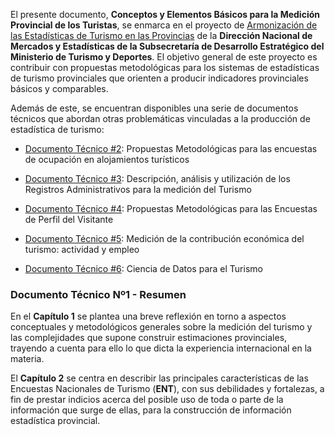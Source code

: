 El presente documento, **Conceptos y Elementos Básicos para la Medición Provincial de los Turistas**, se enmarca en el proyecto de [Armonización de las Estadísticas de Turismo en las Provincias](https://armonizacion.yvera.tur.ar//) de la **Dirección Nacional de Mercados y Estadísticas de la Subsecretaría de Desarrollo Estratégico del Ministerio de Turismo y Deportes**. El objetivo general de este proyecto es contribuir con propuestas metodológicas para los sistemas de estadísticas de turismo provinciales que orienten a producir indicadores provinciales básicos y comparables.

Además de este, se encuentran disponibles una serie de documentos técnicos que abordan otras problemáticas vinculadas a la producción de estadística de turismo:

-   [Documento Técnico \#2](https://dnme-minturdep.github.io/DT2_encuestas/): Propuestas Metodológicas para las encuestas de ocupación en alojamientos turísticos

-   [Documento Técnico \#3](https://dnme-minturdep.github.io/DT3_registros_adminsitrativos/): Descripción, análisis y utilización de los Registros Administrativos para la medición del Turismo

-   [Documento Técnico \#4](https://dnme-minturdep.github.io/DT4_perfiles/): Propuestas Metodológicas para las Encuestas de Perfil del Visitante

-   [Documento Técnico \#5](https://dnme-minturdep.github.io/DT5_actividad_empleo/): Medición de la contribución económica del turismo: actividad y empleo

-   [Documento Técnico \#6](https://dnme-minturdep.github.io/DT6_ciencia_de_datos_turismo/): Ciencia de Datos para el Turismo


### Documento Técnico Nº1 - Resumen

En el **Capítulo 1** se plantea una breve reflexión en torno a aspectos conceptuales y metodológicos generales sobre la medición del turismo y las complejidades que supone construir estimaciones provinciales, trayendo a cuenta para ello lo que dicta la experiencia internacional en la materia.

El **Capítulo 2** se centra en describir las principales características de las Encuestas Nacionales de Turismo (**ENT**), con sus debilidades y fortalezas, a fin de prestar indicios acerca del posible uso de toda o parte de la información que surge de ellas, para la construcción de información estadística provincial.
